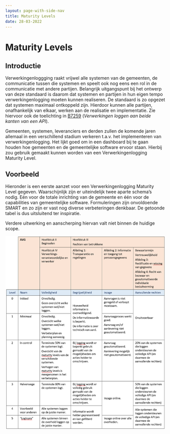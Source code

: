 ```yaml
---
layout: page-with-side-nav
title: Maturity Levels
date: 28-03-2022
---
```


# Maturity Levels

## Introductie
Verwerkingenloggging raakt vrijwel alle systemen van de gemeenten, de communicatie tussen die systemen en speelt ook nog eens een rol in de communicatie met andere partijen. Belangrijk uitgangspunt bij het ontwerp van deze standaard is daarom dat systemen en partijen in hun eigen tempo verwerkingenlogging moeten kunnen realiseren.
De standaard is zo opgezet dat systemen maximaal ontkoppeld zijn. Hierdoor kunnen alle partijen, onafhankelijk van elkaar, werken aan de realisatie en implementatie. Zie hiervoor ook de toelichting in [B7259](./ontwerp/artefacten/7259.md) (*Verwerkingen loggen aan beide kanten van een API*). 

Gemeenten, systemen, leveranciers en derden zullen de komende jaren allemaal in een verschillend stadium verkeren t.a.v. het implementeren van verwerkingenlogging. Het lijkt goed om in een dashboard bij te gaan houden hoe gemeenten en de gemeentelijke software ervoor staan. Hierbij zou gebruik gemaakt kunnen worden van een Verwerkingenlogging Maturity Level.

## Voorbeeld
Hieronder is een eerste aanzet voor een Verwerkingenlogging Maturity Level gegeven.
Waarschijnlijk zijn er uiteindelijk twee aparte schema’s nodig. Eén voor de totale inrichting van de gemeente en één voor de capabilities van gemeentelijke software. Formuleringen zijn onvoldoende SMART en zo zijn er vast nog diverse verbeteringen denkbaar. De getoonde tabel is dus uitsluitend ter inspiratie.

Verdere uitwerking en aanscherping hiervan valt niet binnen de huidige scope.

<img src="./assets/LML.png" alt="Verwerkingenlogging Maturity Levels" width="600"/>


